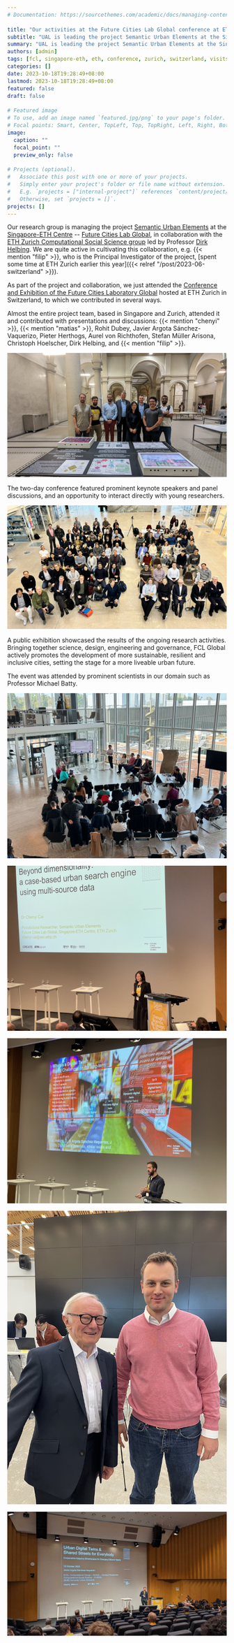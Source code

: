 ```yaml
---
# Documentation: https://sourcethemes.com/academic/docs/managing-content/

title: "Our activities at the Future Cities Lab Global conference at ETH Zurich"
subtitle: "UAL is leading the project Semantic Urban Elements at the Singapore-ETH Centre and in collaboration with Swiss partners."
summary: "UAL is leading the project Semantic Urban Elements at the Singapore-ETH Centre and in collaboration with Swiss partners."
authors: [admin]
tags: [fcl, singapore-eth, eth, conference, zurich, switzerland, visits]
categories: []
date: 2023-10-18T19:28:49+08:00
lastmod: 2023-10-18T19:28:49+08:00
featured: false
draft: false

# Featured image
# To use, add an image named `featured.jpg/png` to your page's folder.
# Focal points: Smart, Center, TopLeft, Top, TopRight, Left, Right, BottomLeft, Bottom, BottomRight.
image:
  caption: ""
  focal_point: ""
  preview_only: false

# Projects (optional).
#   Associate this post with one or more of your projects.
#   Simply enter your project's folder or file name without extension.
#   E.g. `projects = ["internal-project"]` references `content/project/deep-learning/index.md`.
#   Otherwise, set `projects = []`.
projects: []
---
```


Our research group is managing the project [Semantic Urban Elements](https://fcl.ethz.ch/research/integration-and-strategies/semantic-urban-elements.html) at the [Singapore-ETH Centre](https://sec.ethz.ch) -- [Future Cities Lab Global](https://fcl.ethz.ch), in collaboration with the [ETH Zurich Computational Social Science group](https://coss.ethz.ch) led by Professor [Dirk Helbing](https://coss.ethz.ch/people/helbing.html).
We are quite active in cultivating this collaboration, e.g. {{< mention "filip" >}}, who is the Principal Investigator of the project, [spent some time at ETH Zurich earlier this year]({{< relref "/post/2023-06-switzerland" >}}).

As part of the project and collaboration, we just attended the [Conference and Exhibition of the Future Cities Laboratory Global](https://fclg-ep.ethz.ch) hosted at ETH Zurich in Switzerland, to which we contributed in several ways. 

Almost the entire project team, based in Singapore and Zurich, attended it and contributed with presentations and discussions: {{< mention "chenyi" >}}, {{< mention "matias" >}}, Rohit Dubey, Javier Argota Sánchez-Vaquerizo, Pieter Herthogs, Aurel von Richthofen, Stefan Müller Arisona, Christoph Hoelscher, Dirk Helbing, and {{< mention "filip" >}}.

![](0.jpg)


The two-day conference featured prominent keynote speakers and panel discussions, and an opportunity to interact directly with young researchers.

![](0a.jpg)

A public exhibition showcased the results of the ongoing research activities.
Bringing together science, design, engineering and governance, FCL Global actively promotes the development of more sustainable, resilient and inclusive cities, setting the stage for a more liveable urban future.

The event was attended by prominent scientists in our domain such as Professor Michael Batty.

![](1.jpg)

![](2.jpg)

![](3.jpg)

![](4.jpg)

![](5.jpg)
